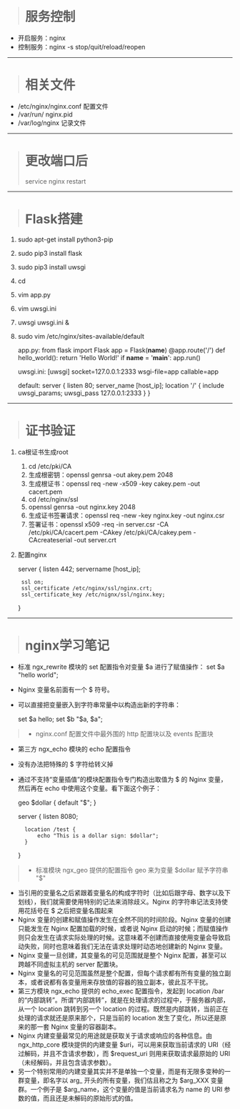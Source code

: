 ># 服务控制
* 开启服务：nginx
* 控制服务：nginx -s stop/quit/reload/reopen
***
># 相关文件
* /etc/nginx/nginx.conf 配置文件
* /var/run/ nginx.pid
* /var/log/nginx 记录文件
***
># 更改端口后
>service nginx restart
***
># Flask搭建
1. sudo apt-get install python3-pip
2. sudo pip3 install flask
3. sudo pip3 install uwsgi
4. cd
5. vim app.py
6. vim uwsgi.ini
7. uwsgi uwsgi.ini &
8. sudo vim /etc/nginx/sites-available/default

	app.py:
	from flask import Flask
	app = Flask(__name__)
	@app.route('/')
	def hello_world():
		return 'Hello World!'
	if __name__ = '__main__':
		app.run()

	uwsgi.ini:
	[uwsgi]
	socket=127.0.0.1:2333
	wsgi-file=app
	callable=app

	default:
	server {
		listen 80;
		server_name [host_ip];
		location '/' {
			include uwsgi_params;
			uwsgi_pass 127.0.0.1:2333
		}
	}
***
># 证书验证
1. ca根证书生成root
	1. cd /etc/pki/CA
	2. 生成根密钥：openssl genrsa -out akey.pem 2048
	3. 生成根证书：openssl req -new -x509 -key cakey.pem -out cacert.pem
	4. cd /etc/nginx/ssl
	5. openssl genrsa -out nginx.key 2048
	6. 生成证书签署请求：openssl req -new -key nginx.key -out nginx.csr
	7. 签署证书：openssl x509 -req -in server.csr -CA /etc/pki/CA/cacert.pem -CAkey /etc/pki/CA/cakey.pem -CAcreateserial -out server.crt
2. 配置nginx

	server {
		listen 442;
		servername [host_ip];

		ssl on;
		ssl_certificate /etc/nginx/ssl/nginx.crt;
		ssl_certificate_key /etc/nignx/ssl/nginx.key;
	}
***
># nginx学习笔记
* 标准 ngx_rewrite 模块的 set 配置指令对变量 $a 进行了赋值操作：
set $a "hello world";
* Nginx 变量名前面有一个 $ 符号。
* 可以直接把变量嵌入到字符串常量中以构造出新的字符串：

    set $a hello;
    set $b "$a, $a";
>* nginx.conf 配置文件中最外围的 http 配置块以及 events 配置块
* 第三方 ngx_echo 模块的 echo 配置指令
* 没有办法把特殊的 $ 字符给转义掉
* 通过不支持“变量插值”的模块配置指令专门构造出取值为 $ 的 Nginx 变量，然后再在 echo 中使用这个变量。看下面这个例子：

    geo $dollar {
        default "$";
    }

    server {
        listen 8080;

        location /test {
            echo "This is a dollar sign: $dollar";
        }
    }
>* 标准模块 ngx_geo 提供的配置指令 geo 来为变量 $dollar 赋予字符串 "$"
* 当引用的变量名之后紧跟着变量名的构成字符时（比如后跟字母、数字以及下划线），我们就需要使用特别的记法来消除歧义。Nginx 的字符串记法支持使用花括号在 $ 之后把变量名围起来
* Nginx 变量的创建和赋值操作发生在全然不同的时间阶段。Nginx 变量的创建只能发生在 Nginx 配置加载的时候，或者说 Nginx 启动的时候；而赋值操作则只会发生在请求实际处理的时候。这意味着不创建而直接使用变量会导致启动失败，同时也意味着我们无法在请求处理时动态地创建新的 Nginx 变量。
* Nginx 变量一旦创建，其变量名的可见范围就是整个 Nginx 配置，甚至可以跨越不同虚拟主机的 server 配置块。
* Nginx 变量名的可见范围虽然是整个配置，但每个请求都有所有变量的独立副本，或者说都有各变量用来存放值的容器的独立副本，彼此互不干扰。
* 第三方模块 ngx_echo 提供的 echo_exec 配置指令，发起到 location /bar 的“内部跳转”。所谓“内部跳转”，就是在处理请求的过程中，于服务器内部，从一个 location 跳转到另一个 location 的过程。既然是内部跳转，当前正在处理的请求就还是原来那个，只是当前的 location 发生了变化，所以还是原来的那一套 Nginx 变量的容器副本。
* Nginx 内建变量最常见的用途就是获取关于请求或响应的各种信息。由 ngx_http_core 模块提供的内建变量 $uri，可以用来获取当前请求的 URI（经过解码，并且不含请求参数），而 $request_uri 则用来获取请求最原始的 URI （未经解码，并且包含请求参数）。
* 另一个特别常用的内建变量其实并不是单独一个变量，而是有无限多变种的一群变量，即名字以 arg_ 开头的所有变量，我们估且称之为 $arg_XXX 变量群。一个例子是 $arg_name，这个变量的值是当前请求名为 name 的 URI 参数的值，而且还是未解码的原始形式的值。

